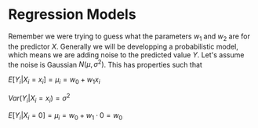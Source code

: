 # Regression Models

Remember we were trying to guess what the parameters $w_1$ and $w_2$ are for the predictor $X$. Generally we will be developping a probabilistic model, which means we are adding noise to the predicted value $Y$. Let's assume the noise is Gaussian $N(\mu, \sigma^2)$. This has properties such that 

$E[Y_i | X_i = x_i] = \mu_i = w_0 + w_1x_i$

$Var(Y_i | X_i = x_i) = \sigma^2$ 

$E[Y_i | X_i = 0] = \mu_i = w_0 + w_1\cdot 0 = w_0$

